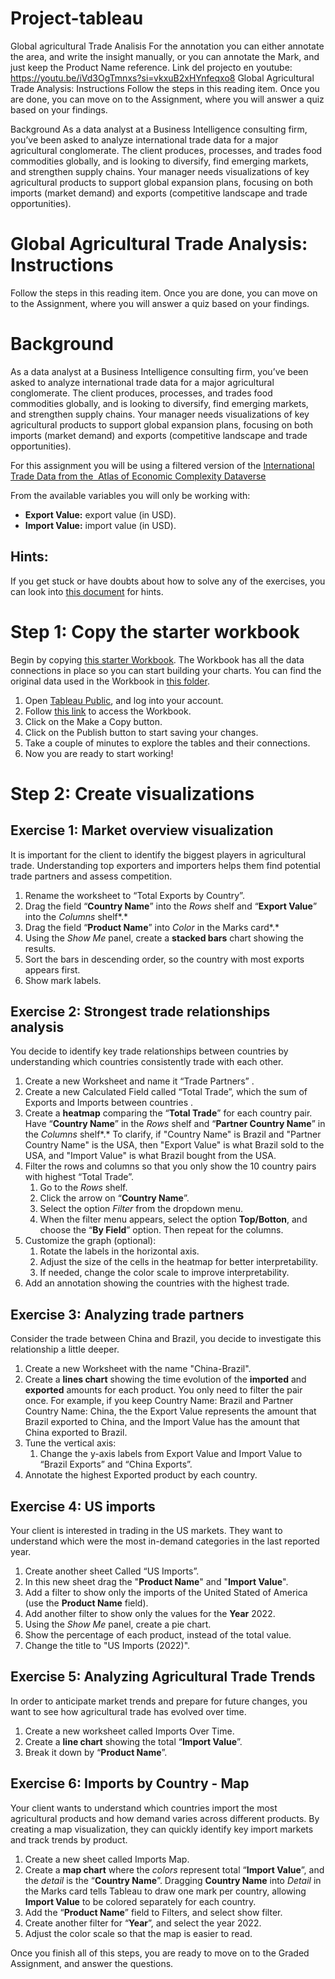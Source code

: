 # Project-tableau
 Global agricultural Trade Analisis
For the annotation you can either annotate the area, and write the insight manually, or you can annotate the Mark, and just keep the Product Name reference.
Link del projecto en youtube: https://youtu.be/iVd3OgTmnxs?si=vkxuB2xHYnfeqxo8
Global Agricultural Trade Analysis: Instructions
Follow the steps in this reading item. Once you are done, you can move on to the Assignment, where you will answer a quiz based on your findings.

Background
As a data analyst at a Business Intelligence consulting firm,  you’ve been asked to analyze international trade data for a major agricultural conglomerate. The client produces, processes, and trades food commodities globally, and is looking to diversify, find emerging markets, and strengthen supply chains. Your manager needs visualizations of key agricultural products to support global expansion plans, focusing on both imports (market demand) and exports (competitive landscape and trade opportunities).  

# Global Agricultural Trade Analysis: Instructions

Follow the steps in this reading item. Once you are done, you can move on to the Assignment, where you will answer a quiz based on your findings.

# **Background**

As a data analyst at a Business Intelligence consulting firm,  you’ve been asked to analyze international trade data for a major agricultural conglomerate. The client produces, processes, and trades food commodities globally, and is looking to diversify, find emerging markets, and strengthen supply chains. Your manager needs visualizations of key agricultural products to support global expansion plans, focusing on both imports (market demand) and exports (competitive landscape and trade opportunities).

For this assignment you will be using a filtered version of the [International Trade Data from the  Atlas of Economic Complexity Dataverse](https://dataverse.harvard.edu/dataset.xhtml?persistentId=doi:10.7910/DVN/YAVJDF)

From the available variables you will only be working with:

- **Export Value:** export value (in USD).
- **Import Value:** import value (in USD).

## **Hints:**

If you get stuck or have doubts about how to solve any of the exercises, you can look into [this document](https://docs.google.com/document/d/1b44cJFCBJD-PFO6qTEkw30VjTRQq5FekHHunvHdWbqo/edit?usp=sharing) for hints.

# **Step 1: Copy the starter workbook**

Begin by copying [this starter Workbook](https://public.tableau.com/views/C5M2Assignment-StarterWorkbook/Sheet1?:language=en-US&:sid=&:redirect=auth&:display_count=n&:origin=viz_share_link). The Workbook has all the data connections in place so you can start building your charts. You can find the original data used in the Workbook in [this folder](https://drive.google.com/drive/folders/1JU9XeeaIVvyDgmuA4bf98d8JrTLuhaQB?usp=drive_link).

1. Open [Tableau Public](https://public.tableau.com/), and log into your account.
2. Follow [this link](https://public.tableau.com/views/C5M2Assignment-StarterWorkbook/Sheet1?:language=en-US&:sid=&:redirect=auth&:display_count=n&:origin=viz_share_link) to access the Workbook.
3. Click on the Make a Copy button.
4. Click on the Publish button to start saving your changes.
5. Take a couple of minutes to explore the tables and their connections.
6. Now you are ready to start working!

# **Step 2: Create visualizations**

## **Exercise 1: Market overview visualization**

It is important for the client to identify the biggest players in agricultural trade. Understanding top exporters and importers helps them find potential trade partners and assess competition.

1. Rename the worksheet to “Total Exports by Country”.
2. Drag the field “**Country Name**” into the *Rows* shelf and “**Export Value**” into the *Columns* shelf*.*
3. Drag the field “**Product Name**” into *Color* in the Marks card*.*
4. Using the *Show Me* panel, create a **stacked bars** chart showing the results.
5. Sort the bars in descending order, so the country with most exports appears first.
6. Show mark labels.

## **Exercise 2: Strongest trade relationships analysis**

You decide to identify key trade relationships between countries by understanding which countries consistently trade with each other.

1. Create a new Worksheet and name it “Trade Partners” .
2. Create a new Calculated Field called “Total Trade”, which the sum of Exports and Imports between countries .
3. Create a **heatmap** comparing the “**Total Trade**” for each country pair. Have “**Country Name**” in the *Rows* shelf and “**Partner Country Name**” in the *Columns* shelf*.*
To clarify, if "Country Name" is Brazil and "Partner Country Name" is the USA, then "Export Value" is what Brazil sold to the USA, and "Import Value" is what Brazil bought from the USA.
4. Filter the rows and columns so that you only show the 10 country pairs with highest “Total Trade”.
    1. Go to the *Rows* shelf.
    2. Click the arrow on “**Country Name**”.
    3. Select the option *Filter* from the dropdown menu.
    4. When the filter menu appears, select the option **Top/Botton**, and choose the “**By Field**” option. Then repeat for the columns.
5. Customize the graph (optional):
    1. Rotate the labels in the horizontal axis.
    2. Adjust the size of the cells in the heatmap for better interpretability.
    3. If needed, change the color scale to improve interpretability.
6. Add an annotation showing the countries with the highest trade.

## **Exercise 3: Analyzing trade partners**

Consider the trade between China and Brazil, you decide to investigate this relationship a little deeper.

1. Create a new Worksheet with the name "China-Brazil".
2. Create a **lines chart** showing the time evolution of the **imported** and **exported** amounts for each product. You only need to filter the pair once. For example, if you keep Country Name: Brazil and Partner Country Name: China, the the Export Value represents the amount that Brazil exported to China, and the Import Value has the amount that China exported to Brazil.
3. Tune the vertical axis:
    1. Change the y-axis labels from Export Value and Import Value to “Brazil Exports” and “China Exports”.
4. Annotate the highest Exported product by each country.

## **Exercise 4: US imports**

Your client is interested in trading in the US markets. They want to understand which were the most in-demand categories in the last reported year.

1. Create another sheet Called “US Imports”.
2. In this new sheet drag the "**Product Name**" and "**Import Value**".
3. Add a filter to show only the imports of the United Stated of America (use the **Product Name** field).
4. Add another filter to show only the values for the **Year** 2022.
5. Using the *Show Me* panel, create a pie chart.
6. Show the percentage of each product, instead of the total value.
7. Change the title to "US Imports (2022)".

## **Exercise 5: Analyzing Agricultural Trade Trends**

In order to anticipate market trends and prepare for future changes, you want to see how agricultural trade has evolved over time.

1. Create a new worksheet called Imports Over Time.
2. Create a **line chart** showing the total “**Import Value**”.
3. Break it down by “**Product Name**”.

## **Exercise 6: Imports by Country - Map**

Your client wants to understand which countries import the most agricultural products and how demand varies across different products. By creating a map visualization, they can quickly identify key import markets and track trends by product.

1. Create a new sheet called Imports Map.
2. Create a **map chart** where the *colors* represent total “**Import Value**”, and the *detail* is the “**Country Name**”. Dragging **Country Name** into *Detail* in the Marks card tells Tableau to draw one mark per country, allowing **Import Value** to be colored separately for each country.
3. Add the “**Product Name**” field to Filters, and select show filter.
4. Create another filter for “**Year**”, and select the year 2022.
5. Adjust the color scale so that the map is easier to read.

Once you finish all of this steps, you are ready to move on to the Graded Assignment, and answer the questions.
